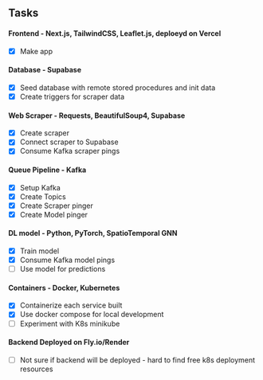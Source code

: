 ## Tasks
#### Frontend - Next.js, TailwindCSS, Leaflet.js, deploeyd on Vercel
- [x] Make app
#### Database - Supabase
- [x] Seed database with remote stored procedures and init data
- [x] Create triggers for scraper data
#### Web Scraper - Requests, BeautifulSoup4, Supabase
- [x] Create scraper
- [x] Connect scraper to Supabase
- [x] Consume Kafka scraper pings
#### Queue Pipeline - Kafka
- [x] Setup Kafka
- [x] Create Topics
- [x] Create Scraper pinger
- [x] Create Model pinger
#### DL model - Python, PyTorch, SpatioTemporal GNN
- [x] Train model
- [X] Consume Kafka model pings
- [ ] Use model for predictions
#### Containers - Docker, Kubernetes
- [x] Containerize each service built
- [x] Use docker compose for local development
- [ ] Experiment with K8s minikube
#### Backend Deployed on Fly.io/Render
- [ ] Not sure if backend will be deployed - hard to find free k8s deployment resources
